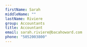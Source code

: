 ```yaml
---
firstName: Sarah
middleName: ""
lastName: Riviere
group: Accountants
title: Accountant
email: sarah.riviere@bacahoward.com
phone: "5052003800"
---
```

